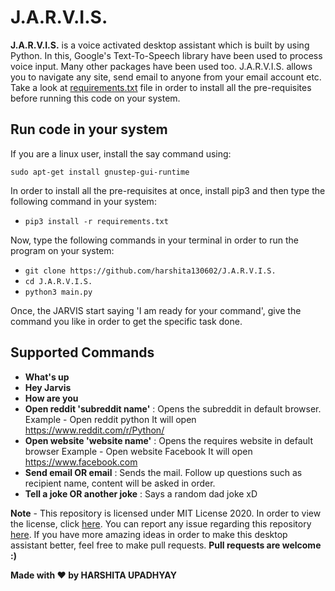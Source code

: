 # J.A.R.V.I.S. 

**J.A.R.V.I.S.** is a voice activated desktop assistant which is built by using Python. In this, Google's Text-To-Speech library have been used to process voice input. Many other packages have been used too.  J.A.R.V.I.S. allows you to navigate any site, send email to anyone from your email account etc. Take a look at [requirements.txt](https://github.com/harshita130602/J.A.R.V.I.S./blob/master/requirements.txt) file in order to install all the pre-requisites before running this code on your system.

## Run code in your system 
If you are a linux user, install the say command using:
```
sudo apt-get install gnustep-gui-runtime
```
In order to install all the pre-requisites at once, install pip3 and then type the following command in your system:
* `pip3 install -r requirements.txt`


Now, type the following commands in your terminal in order to run the program on your system: 
* `git clone https://github.com/harshita130602/J.A.R.V.I.S.`
* `cd J.A.R.V.I.S.`
* `python3 main.py`

Once, the JARVIS start saying 'I am ready for your command', give the command you like in order to get the specific task done.

## Supported Commands
* **What's up**
* **Hey Jarvis**
* **How are you**
* **Open reddit 'subreddit name'** : Opens the subreddit in default browser.
    Example - Open reddit python
    It will open https://www.reddit.com/r/Python/
* **Open website 'website name'** : Opens the requires website in default browser
    Example - Open website Facebook
    It will open https://www.facebook.com
* **Send email OR email** : Sends the mail. Follow up questions such as recipient name, content will be asked in order.
* **Tell a joke OR another joke** : Says a random dad joke xD

**Note** - This repository is licensed under MIT License 2020. In order to view the license, click [here](https://github.com/harshita130602/J.A.R.V.I.S./blob/master/LICENSE). You can report any issue regarding this repository [here](https://github.com/harshita130602/J.A.R.V.I.S./issues). If you have more amazing ideas in order to make this desktop assistant better, feel free to make pull requests. **Pull requests are welcome :)**

                    
                    
                    
**Made with :heart: by HARSHITA UPADHYAY**

